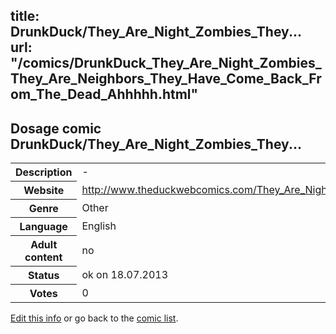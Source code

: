 title: DrunkDuck/They_Are_Night_Zombies_They...
url: "/comics/DrunkDuck_They_Are_Night_Zombies_They_Are_Neighbors_They_Have_Come_Back_From_The_Dead_Ahhhhh.html"
---
Dosage comic DrunkDuck/They_Are_Night_Zombies_They...
-----------------------------------------

<p id="msg"></p>
<script type="text/javascript">
if (window.location.search === '?edit_info_mail=sent_ok') {
  var elem = document.getElementById("msg");
  elem.innerHTML = 'Edited information sucessfully sent for review, which is usually done daily. Thanks!';
  elem.className = 'ok';
}
</script>
<table class="comicinfo">
<tr>
<th>Description</th><td>-</td>
</tr>
<tr>
<th>Website</th><td><a href="http://www.theduckwebcomics.com/They_Are_Night_Zombies_They_Are_Neighbors_They_Have_Come_Back_From_The_Dead_Ahhhhh/">http://www.theduckwebcomics.com/They_Are_Night_Zombies_They_Are_Neighbors_They_Have_Come_Back_From_The_Dead_Ahhhhh/</a></td>
</tr>
<tr>
<th>Genre</th><td>Other</td>
</tr>
<tr>
<th>Language</th><td>English</td>
</tr>
<tr>
<th>Adult content</th><td>no</td>
</tr>
<tr>
<th>Status</th><td>ok on 18.07.2013</td>
</tr>
<tr>
<th>Votes</th><td>0</td>
</tr>
</table>

[Edit this info](DrunkDuck_They_Are_Night_Zombies_They_Are_Neighbors_They_Have_Come_Back_From_The_Dead_Ahhhhh_edit.html) or go back to the [comic list](../comic-index.html).
